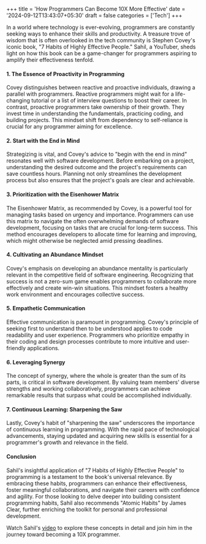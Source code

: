 +++
title = 'How Programmers Can Become 10X More Effective'
date = '2024-09-12T13:43:07+05:30'
draft = false
categories = ['Tech']
+++

In a world where technology is ever-evolving, programmers are constantly seeking ways to enhance their skills and productivity. A treasure trove of wisdom that is often overlooked in the tech community is Stephen Covey's iconic book, "7 Habits of Highly Effective People." Sahil, a YouTuber, sheds light on how this book can be a game-changer for programmers aspiring to amplify their effectiveness tenfold. 

#### 1. The Essence of Proactivity in Programming

Covey distinguishes between reactive and proactive individuals, drawing a parallel with programmers. Reactive programmers might wait for a life-changing tutorial or a list of interview questions to boost their career. In contrast, proactive programmers take ownership of their growth. They invest time in understanding the fundamentals, practicing coding, and building projects. This mindset shift from dependency to self-reliance is crucial for any programmer aiming for excellence.

#### 2. Start with the End in Mind

Strategizing is vital, and Covey's advice to "begin with the end in mind" resonates well with software development. Before embarking on a project, understanding the desired outcome and the project's requirements can save countless hours. Planning not only streamlines the development process but also ensures that the project's goals are clear and achievable.

#### 3. Prioritization with the Eisenhower Matrix

The Eisenhower Matrix, as recommended by Covey, is a powerful tool for managing tasks based on urgency and importance. Programmers can use this matrix to navigate the often overwhelming demands of software development, focusing on tasks that are crucial for long-term success. This method encourages developers to allocate time for learning and improving, which might otherwise be neglected amid pressing deadlines.

#### 4. Cultivating an Abundance Mindset

Covey's emphasis on developing an abundance mentality is particularly relevant in the competitive field of software engineering. Recognizing that success is not a zero-sum game enables programmers to collaborate more effectively and create win-win situations. This mindset fosters a healthy work environment and encourages collective success.

#### 5. Empathetic Communication

Effective communication is paramount in programming. Covey's principle of seeking first to understand then to be understood applies to code readability and user experience. Programmers who prioritize empathy in their coding and design processes contribute to more intuitive and user-friendly applications.

#### 6. Leveraging Synergy

The concept of synergy, where the whole is greater than the sum of its parts, is critical in software development. By valuing team members' diverse strengths and working collaboratively, programmers can achieve remarkable results that surpass what could be accomplished individually.

#### 7. Continuous Learning: Sharpening the Saw

Lastly, Covey's habit of "sharpening the saw" underscores the importance of continuous learning in programming. With the rapid pace of technological advancements, staying updated and acquiring new skills is essential for a programmer's growth and relevance in the field.

#### Conclusion

Sahil's insightful application of "7 Habits of Highly Effective People" to programming is a testament to the book's universal relevance. By embracing these habits, programmers can enhance their effectiveness, foster meaningful collaborations, and navigate their careers with confidence and agility. For those looking to delve deeper into building consistent programming habits, Sahil also recommends "Atomic Habits" by James Clear, further enriching the toolkit for personal and professional development.

Watch Sahil's [video](https://youtu.be/aXiBFDDtPNM) to explore these concepts in detail and join him in the journey toward becoming a 10X programmer.
